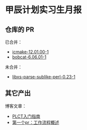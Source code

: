 # 甲辰计划实习生月报

## 仓库的 PR

已合并：

- [icmake-12.01.00-1](https://github.com/deepin-community/icmake/pull/4)
- [bobcat-6.06.01-1](https://github.com/deepin-community/bobcat/pull/2)

未合并：

- [libxs-parse-sublike-perl-0.23-1](https://github.com/deepin-community/libxs-parse-sublike-perl/pull/1)

## 其它产出

博客文章：

- [PLCT入门指南](https://cherr.cc/#/plct/init)
- [第一个pr：工作流程概述](https://cherr.cc/#/plct/first_pr)

